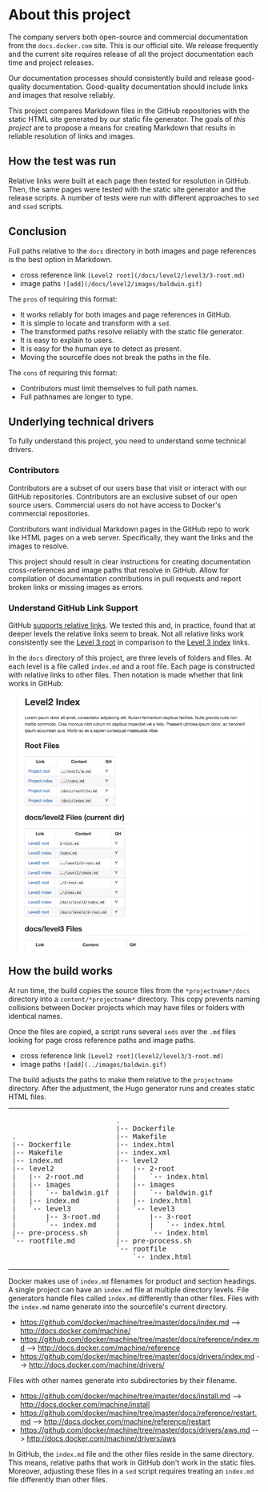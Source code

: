 # About this project

The company servers both open-source and commercial documentation from the `docs.docker.com` site. This is our official site. We release frequently and the current site requires release of all the project documentation each time and project releases. 

Our documentation processes should consistently build and release good-quality documentation. Good-quality documentation should include links and images that resolve reliably.  

This project compares Markdown files in the GitHub repositories with the static HTML site generated by our static file generator. The goals of *this project* are to propose a means for creating Markdown that results in reliable resolution of links and images.


## How the test was run

Relative links were built at each page then tested for resolution in GitHub.  Then, the same pages were tested with the static site generator and the release scripts. A number of tests were run with different approaches to `sed` and `ssed` scripts.

## Conclusion

Full paths relative to the `docs` directory in both images and page references is the best option in Markdown.  

* cross reference link  `[Level2 root](/docs/level2/level3/3-root.md)`
* image paths `![add](/docs/level2/images/baldwin.gif)`

The `pros` of requiring this format:

* It works reliably for both images and page references in GitHub.
* It is simple to locate and transform with a `sed`.
* The transformed paths resolve reliably with the static file generator.
* It is easy to explain to users.
* It is easy for the human eye to detect as present.
* Moving the sourcefile does not break the paths in the file.

The `cons` of requiring this format:

* Contributors must limit themselves to full path names.
* Full pathnames are longer to type.


## Underlying technical drivers

To fully understand this project, you need to understand some technical drivers.

### Contributors

Contributors are a subset of our users base that visit or interact with our GitHub repositories. Contributors are an exclusive subset of our open source users. Commercial users do not have access to Docker's commercial repositories. 

Contributors want individual Markdown pages in the GitHub repo to work like HTML pages on a web server. Specifically, they want the links and the images to resolve.

This project should result in clear instructions for creating documentation cross-references and image paths that resolve in GitHub. Allow for compilation of documentation contributions in pull requests and report broken links or missing images as errors.


### Understand GitHub Link Support

GitHub [supports relative
links](https://help.github.com/articles/relative-links-in-readmes/). We tested
this and, in practice, found that at deeper levels the relative links seem to
break.  Not all relative links work consistently see the [Level 3
root](level2/level3/3-root.md) in comparison to the [Level 3
index](level2/level3/index.md) links.

In the `docs` directory of this project, are three levels of folders and files.  At each level is a file called `index.md` and a root file.  Each page is constructed with relative links to other files.  Then notation is made whether that link works in GitHub:

![add](docs/level2/images/links-page.png)


## How the build works

At run time, the build copies the source files from the `*projectname*/docs` directory into a `content/*projectname*` directory. This copy prevents naming collisions between Docker projects which may have files or folders with identical names.

Once the files are copied, a script runs several `seds` over the `.md` files looking for page cross reference paths and image paths.

* cross reference link  `[Level2 root](level2/level3/3-root.md)`
* image paths `![add](../images/baldwin.gif)`

The build adjusts the paths to make them relative to the `projectname` directory. After the adjustment, the Hugo generator runs and creates static HTML files.

<table>
<tr>
<td align="top">
<pre>
.
|-- Dockerfile
|-- Makefile
|-- index.md
|-- level2
|   |-- 2-root.md
|   |-- images
|   |   `-- baldwin.gif
|   |-- index.md
|   `-- level3
|       |-- 3-root.md
|       `-- index.md
|-- pre-process.sh
`-- rootfile.md
</pre>
</td>
<td align="top">
<pre>
.
|-- Dockerfile
|-- Makefile
|-- index.html
|-- index.xml
|-- level2
|   |-- 2-root
|   |   `-- index.html
|   |-- images
|   |   `-- baldwin.gif
|   |-- index.html
|   `-- level3
|       |-- 3-root
|       |   `-- index.html
|       `-- index.html
|-- pre-process.sh
`-- rootfile
    `-- index.html
</pre>
</td>
</tr>
</table>


Docker makes use of `index.md` filenames for product and section headings. A single project can have an `index.md` file at multiple directory levels. File generators handle files called `index.md` differently than other files. Files with the `index.md` name generate into the sourcefile's current directory. 

* https://github.com/docker/machine/tree/master/docs/index.md --> http://docs.docker.com/machine/ 
* https://github.com/docker/machine/tree/master/docs/reference/index.md --> http://docs.docker.com/machine/reference
* https://github.com/docker/machine/tree/master/docs/drivers/index.md --> http://docs.docker.com/machine/drivers/

Files with other names generate into subdirectories by their filename.

* https://github.com/docker/machine/tree/master/docs/install.md --> http://docs.docker.com/machine/install
* https://github.com/docker/machine/tree/master/docs/reference/restart.md --> http://docs.docker.com/machine/reference/restart
* https://github.com/docker/machine/tree/master/docs/drivers/aws.md --> http://docs.docker.com/machine/drivers/aws 

In GitHub, the `index.md` file and the other files reside in the same directory. This means, relative paths that work in GitHub don't work in the static files. Moreover, adjusting these files in a `sed` script requires treating an `index.md` file differently than other files.

